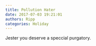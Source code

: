 ```yaml
---
title: Pollution Hater
date: 2017-07-03 19:21:01
authors: Ripp
categories: Holiday
---
```


 Jester you deserve a speccial purgatory.